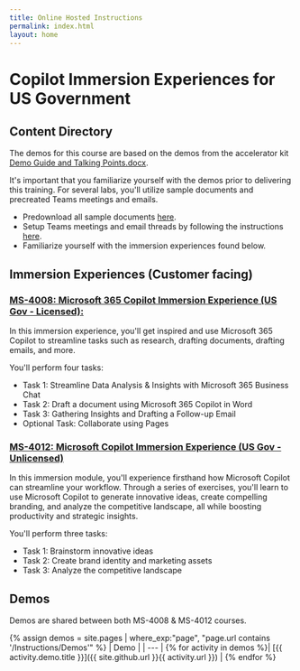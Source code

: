 ```yaml
---
title: Online Hosted Instructions
permalink: index.html
layout: home
---
```


# Copilot Immersion Experiences for US Government

## Content Directory

The demos for this course are based on the demos from the accelerator kit <a href="https://microsoft.seismic.com/Link/Content/DCJC9CXBThjcFGfJjJXMQ2jXqfCG" target="_blank">Demo Guide and Talking Points.docx</a>.

It's important that you familiarize yourself with the demos prior to delivering this training. For several labs, you'll utilize sample documents and precreated Teams meetings and emails.

<ul>
  <li>Predownload all sample documents <a href="https://github.com/MicrosoftLearning/Microsoft-Copilot-Immersion-Experience-GOV/tree/master/ResourceFiles" target="_blank">here</a>.</li>
  <li>Setup Teams meetings and email threads by following the instructions <a href="https://microsoft.seismic.com/Link/Content/DCFPQWmT2DMXC8WJjgjP4H44GWXG" target="_blank">here</a>.</li>
  <li>Familiarize yourself with the immersion experiences found below.</li>
</ul>

## Immersion Experiences (Customer facing)

### <a href="https://microsoftlearning.github.io/Microsoft-Copilot-Immersion-Experience-GOV/Instructions/Labs/Gov_Licensed/index_1.html" target="_blank">MS-4008: Microsoft 365 Copilot Immersion Experience (US Gov - Licensed):</a>


In this immersion experience, you'll get inspired and use Microsoft 365 Copilot to streamline tasks such as research, drafting documents, drafting emails, and more.

You'll perform four tasks:

- Task 1: Streamline Data Analysis & Insights with Microsoft 365 Business Chat
- Task 2: Draft a document using Microsoft 365 Copilot in Word
- Task 3: Gathering Insights and Drafting a Follow-up Email
- Optional Task: Collaborate using Pages


### <a href="https://microsoftlearning.github.io/Microsoft-Copilot-Immersion-Experience-GOV/Instructions/Labs/Gov_Unlicensed/index_1.html" target="_blank">MS-4012: Microsoft Copilot Immersion Experience (US Gov - Unlicensed)</a>


In this immersion module, you'll experience firsthand how Microsoft Copilot can streamline your workflow. Through a series of exercises, you'll learn to use Microsoft Copilot to generate innovative ideas, create compelling branding, and analyze the competitive landscape, all while boosting productivity and strategic insights.

You'll perform three tasks:

- Task 1: Brainstorm innovative ideas
- Task 2: Create brand identity and marketing assets
- Task 3: Analyze the competitive landscape

## Demos

Demos are shared between both MS-4008 & MS-4012 courses. 

{% assign demos = site.pages | where_exp:"page", "page.url contains '/Instructions/Demos'" %}
| Demo |
| --- |
{% for activity in demos  %}| [{{ activity.demo.title }}]({{ site.github.url }}{{ activity.url }}) |
{% endfor %}